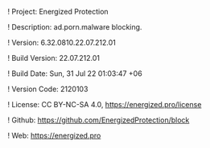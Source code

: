 ! Project: Energized Protection

! Description: ad.porn.malware blocking.

! Version: 6.32.0810.22.07.212.01

! Build Version: 22.07.212.01

! Build Date: Sun, 31 Jul 22 01:03:47 +06

! Version Code: 2120103

! License: CC BY-NC-SA 4.0, https://energized.pro/license

! Github: https://github.com/EnergizedProtection/block

! Web: https://energized.pro
